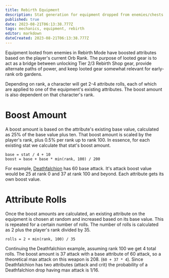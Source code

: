 ```yaml
---
title: Rebirth Equipment
description: Stat generation for equipment dropped from enemies/chests in Rebirth Mode
published: true
date: 2023-08-21T06:13:38.777Z
tags: mechanics, equipment, rebirth
editor: markdown
dateCreated: 2023-08-21T06:13:38.777Z
---
```


Equipment looted from enemies in Rebirth Mode have boosted attributes based on the player's current Orb Rank. The purpose of looted gear is to act as a bridge between unlocking Tier 2/3 Rebirth Shop gear, provide alternate paths of power, and keep looted gear somewhat relevant for early-rank orb gardens.

Depending on rank, a character will get 2-4 attribute rolls, each of which are applied to one of the equipment's existing attributes. The boost amount is also dependent on that character's rank.

# Boost Amount
A boost amount is based on the attribute's existing base value, calculated as 25% of the base value plus ten. That boost amount is scaled by the player's rank, plus 0.5% per rank up to rank 100. In essence, for each existing stat we calculate that stat's boost amount.

```
base = stat / 4 + 10
boost = base + base * min(rank, 100) / 200
```

For example, [Deathfalchion](/items/deathfalchion) has 60 base attack. It's attack boost value would be 25 at rank 0 and 37 at rank 100 and beyond. Each attribute gets its own boost value.

# Attribute Rolls
Once the boost amounts are calculated, an existing attribute on the equipment is chosen at random and increased based on its base value. This is repeated for a certain number of rolls. The number of rolls is calculated as 2 plus the player's rank divided by 35.

```
rolls = 2 + min(rank, 100) / 35
```

Continuing the Deathfalchion example, assuming rank 100 we get 4 total rolls. The boost amount is 37 attack with a base attribute of 60 attack, so a theoretical max attack on this weapon is 208. (`60 + 37 * 4`). Since Deathfalchion has two attributes (attack and crit) the probability of a Deathfalchion drop having max attack is 1/16. 